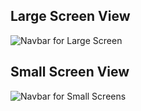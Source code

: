 
## Large Screen View
![Navbar for Large Screen](assets/large-screen.png "Large Screen Navbar")


## Small Screen View
![Navbar for Small Screens](assets/small-screen.png "Small Screen Navbar")